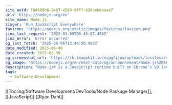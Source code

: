 ```yaml
---
site_uuid: f84689b8-2487-4560-8fff-b26aeb6eaae7
url: 'https://nodejs.org/en'
site_name: Node.js
zinger: 'Run JavaScript Everywhere'
favicon: 'https://nodejs.org/static/images/favicons/favicon.png'
jina_last_request: '2025-03-09T06:45:07.456Z'
jina_error: 'Error occurred'
og_last_fetch: '2025-06-06T13:44:50.908Z'
date_modified: 2025-06-06
date_created: 2025-03-30
og_screenshot_url: 'https://ik.imagekit.io/xvpgfijuw/uploads/lossless/screenshots/20250605_Node.js_og_screenshot.jpeg'
og_image: 'https://nodejs.org/en/next-data/og/announcement/Node.js%20%E2%80%94%20Run%20JavaScript%20Everywhere'
description: "Node.js® is a JavaScript runtime built on Chrome's V8 JavaScript engine."
tags:
  - Software-Development
---
```


[[Tooling/Software Development/DevTools/Node Package Manager]], [[JavaScript]]
[[Ryan Dahl]]